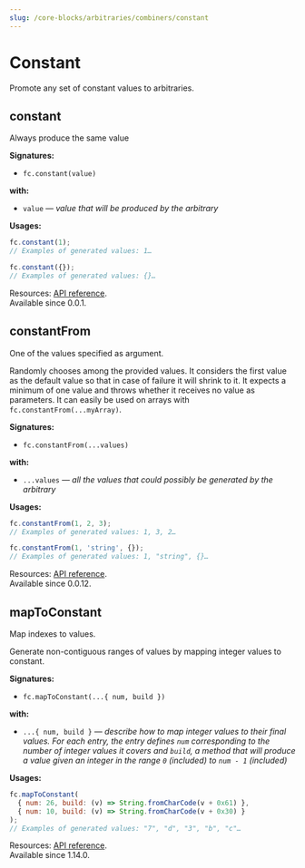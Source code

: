 ```yaml
---
slug: /core-blocks/arbitraries/combiners/constant
---
```


# Constant

Promote any set of constant values to arbitraries.

## constant

Always produce the same value

**Signatures:**

- `fc.constant(value)`

**with:**

- `value` — _value that will be produced by the arbitrary_

**Usages:**

```js
fc.constant(1);
// Examples of generated values: 1…

fc.constant({});
// Examples of generated values: {}…
```

Resources: [API reference](https://dubzzz.github.io/fast-check/api-reference/functions/constant.html).  
Available since 0.0.1.

## constantFrom

One of the values specified as argument.

Randomly chooses among the provided values. It considers the first value as the default value so that in case of failure it will shrink to it. It expects a minimum of one value and throws whether it receives no value as parameters. It can easily be used on arrays with `fc.constantFrom(...myArray)`.

**Signatures:**

- `fc.constantFrom(...values)`

**with:**

- `...values` — _all the values that could possibly be generated by the arbitrary_

**Usages:**

```js
fc.constantFrom(1, 2, 3);
// Examples of generated values: 1, 3, 2…

fc.constantFrom(1, 'string', {});
// Examples of generated values: 1, "string", {}…
```

Resources: [API reference](https://dubzzz.github.io/fast-check/api-reference/functions/constantFrom.html).  
Available since 0.0.12.

## mapToConstant

Map indexes to values.

Generate non-contiguous ranges of values by mapping integer values to constant.

**Signatures:**

- `fc.mapToConstant(...{ num, build })`

**with:**

- `...{ num, build }` — _describe how to map integer values to their final values. For each entry, the entry defines `num` corresponding to the number of integer values it covers and `build`, a method that will produce a value given an integer in the range `0` (included) to `num - 1` (included)_

**Usages:**

```js
fc.mapToConstant(
  { num: 26, build: (v) => String.fromCharCode(v + 0x61) },
  { num: 10, build: (v) => String.fromCharCode(v + 0x30) }
);
// Examples of generated values: "7", "d", "3", "b", "c"…
```

Resources: [API reference](https://dubzzz.github.io/fast-check/api-reference/functions/mapToConstant.html).  
Available since 1.14.0.
